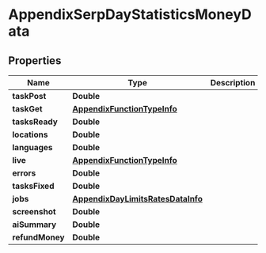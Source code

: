 

# AppendixSerpDayStatisticsMoneyData


## Properties

| Name | Type | Description | Notes |
|------------ | ------------- | ------------- | -------------|
|**taskPost** | **Double** |  |  [optional] |
|**taskGet** | [**AppendixFunctionTypeInfo**](AppendixFunctionTypeInfo.md) |  |  [optional] |
|**tasksReady** | **Double** |  |  [optional] |
|**locations** | **Double** |  |  [optional] |
|**languages** | **Double** |  |  [optional] |
|**live** | [**AppendixFunctionTypeInfo**](AppendixFunctionTypeInfo.md) |  |  [optional] |
|**errors** | **Double** |  |  [optional] |
|**tasksFixed** | **Double** |  |  [optional] |
|**jobs** | [**AppendixDayLimitsRatesDataInfo**](AppendixDayLimitsRatesDataInfo.md) |  |  [optional] |
|**screenshot** | **Double** |  |  [optional] |
|**aiSummary** | **Double** |  |  [optional] |
|**refundMoney** | **Double** |  |  [optional] |



